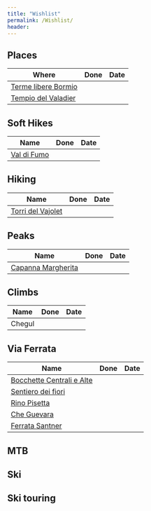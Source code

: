 ```yaml
---
title: "Wishlist"
permalink: /Wishlist/
header:
---
```


## Places

| Where                                                                                               | Done | Date |
|-----------------------------------------------------------------------------------------------------|------|------|
| [Terme libere Bormio](https://www.cascate-del-mulino.info/lombardia/vasche-di-leonardo/)            |      |      |
| [Tempio del Valadier](https://amarche.it/prov/ancona/tempio-valadier-eremo-santa-maria-infra-saxa/) |      |      |


## Soft Hikes

| Name                                                                                                                             | Done | Date |
|----------------------------------------------------------------------------------------------------------------------------------|------|------|
| [Val di Fumo](https://www.trentino.com/it/sport-e-tempo-libero/montagne-ed-escursioni/escursioni-estive/al-rifugio-val-di-fumo/) |      |      |

## Hiking

| Name                                                                                                      | Done | Date |
|-----------------------------------------------------------------------------------------------------------|------|------|
| [Torri del Vajolet](https://fringeintravel.com/trekking-alle-torri-del-vajolet-3-percorsi-per-scoprirle/) |      |      |

## Peaks

| Name                                                                          | Done | Date |
|-------------------------------------------------------------------------------|------|------|
| [Capanna Margherita](https://it.wikipedia.org/wiki/Capanna_Regina_Margherita) |      |      |

## Climbs

| Name                                                                                                     | Done | Date |
|----------------------------------------------------------------------------------------------------------|------|------|
| Chegul                                                                                                   |      |      |

## Via Ferrata

| Name                                                                                                     | Done | Date |
|----------------------------------------------------------------------------------------------------------|------|------|
| [Bocchette Centrali e Alte](https://www.ferrate365.it/vie-ferrate/ferrata-bocchette-centrali-brenta/)    |      |      |
| [Sentiero dei fiori](https://www.ferrate365.it/vie-ferrate/ferrata-sentiero-fiori-tonale-adamello/)      |      |      |
| [Rino Pisetta](https://www.ferrate365.it/vie-ferrate/ferrata-rino-pisetta/)                              |      |      |
| [Che Guevara](https://www.ferrate365.it/vie-ferrate/ferrata-che-guevara-monte-casale-pietramurata/)      |      |      |
| [Ferrata Santner](https://www.passionedolomiti.com/itinerario/costalunga-ferrata-santner-torri-vajolet/) |      |      |

## MTB

## Ski

## Ski touring
